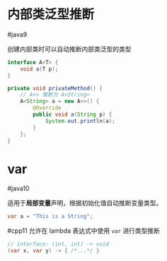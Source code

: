 # 内部类泛型推断
#java9 

创建内部类时可以自动推断内部类泛型的类型

```java
interface A<T> {
    void a(T p);
}

private void privateMethod() {
    // A<> 推断为 A<String>
    A<String> a = new A<>() {
        @Override
        public void a(String p) {
            System.out.println(a);
        }
    };
}
```
# var
#java10 

适用于**局部变量**声明，根据初始化值自动推断变量类型。

```java
var a = "This is a String";
```

#cpp11 允许在 lambda 表达式中使用 `var` 进行类型推断

```java
// interface: (int, int) -> void
(var x, var y) -> { /*...*/ }
```
